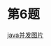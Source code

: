 # 第6题
[java并发图片](https://github.com/yangyunfeng666/GeekUniversityJavaTrainCamp/blob/main/week4/java.png)


